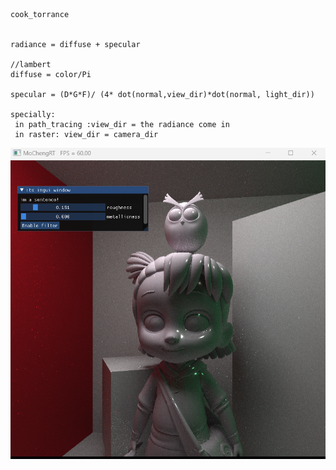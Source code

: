 ```

cook_torrance


radiance = diffuse + specular

//lambert
diffuse = color/Pi

specular = (D*G*F)/ (4* dot(normal,view_dir)*dot(normal, light_dir))

specially: 
 in path_tracing :view_dir = the radiance come in
 in raster: view_dir = camera_dir

```

![cook_torrance](../../assets/cook_torrance_path_tracing.png "👍👍👍👍")
